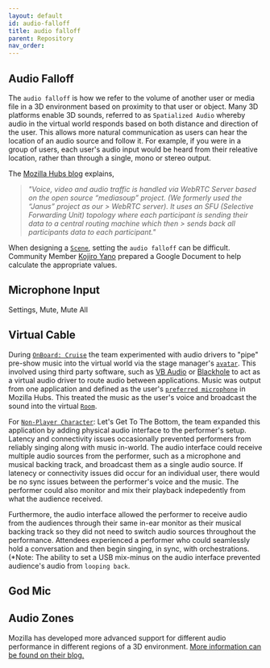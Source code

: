 ```yaml
---
layout: default
id: audio-falloff
title: audio falloff
parent: Repository
nav_order: 
---
```


## Audio Falloff
The `audio falloff` is how we refer to the volume of another user or media file in a 3D environment based on proximity to that user or object. Many 3D platforms enable 3D sounds, referred to as `Spatialized Audio` whereby audio in the virtual world responds based on both distance and direction of the user. This allows more natural communication as users can hear the location of an audio source and follow it. For example, if you were in a group of users, each user's audio input would be heard from their releative location, rather than through a single, mono or stereo output. 

The [Mozilla Hubs blog](https://hubs.mozilla.com/docs/system-overview.html) explains, 
>
> *"Voice, video and audio traffic is handled via WebRTC Server based on the open source “mediasoup” project. (We formerly used the “Janus” project as our > WebRTC server). It uses an SFU (Selective Forwarding Unit) topology where each participant is sending their data to a central routing machine which then > sends back all participants data to each participant."*
>

When designing a [`Scene`](./glossary-scene.md), setting the `audio falloff` can be difficult. Community Member [Kojiro Yano](https://twitter.com/kojirovr/status/1525614648254291971?s=21&t=4ehgJlrJIO-QQyC-4P_LOQ) prepared a Google Document to help calculate the appropriate values.

## Microphone Input
Settings, Mute, Mute All

## Virtual Cable
During [`OnBoard: Cruise`](./obxr-cruise.md) the team experimented with audio drivers to "pipe" pre-show music into the virtual world via the stage manager's [`avatar`](./glossary-avatar.md). This involved using third party software, such as [VB Audio](https://twitter.com/VB_Audio) or [Blackhole](https://existential.audio/blackhole/) to act as a virtual audio driver to route audio between applications. Music was output from one application and defined as the user's [`preferred microphone`]() in Mozilla Hubs. This treated the music as the user's voice and broadcast the sound into the virtual [`Room`](./glossary-room.md).

For [`Non-Player Character`](./non-player-character.md): Let's Get To The Bottom, the team expanded this application by adding physical audio interface to the performer's setup. Latency and connectivity issues occasionally prevented performers from reliably singing along with music in-world. The audio interface could receive multiple audio sources from the performer, such as a microphone and musical backing track, and broadcast them as a single audio source. If latenecy or connectivity issues did occur for an individual user, there would be no sync issues between the performer's voice and the music. The performer could also monitor and mix their playback indepedently from what the audience received.

Furthermore, the audio interface allowed the performer to receive audio from the audiences through their same in-ear monitor as their musical backing track so they did not need to switch audio sources throughout the performance. Attendees experienced a performer who could seamlessly hold a conversation and then begin singing, in sync, with orchestrations. (*Note: The ability to set a USB mix-minus on the audio interface prevented audience's audio from `looping back`. 

## God Mic

## Audio Zones
Mozilla has developed more advanced support for different audio performance in different regions of a 3D environment. [More information can be found on their blog.](https://hubs.mozilla.com/docs/spoke-adding-scene-content.html#audio-zones)
